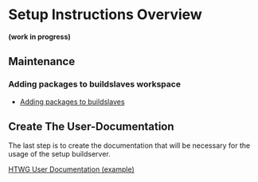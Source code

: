 # Setup Instructions Overview
**(work in progress)**


## Maintenance
### Adding packages to buildslaves workspace
* [Adding packages to buildslaves](customization/buildslaves-add-packages.md)

## Create The User-Documentation
The last step is to create the documentation that will be necessary for the
usage of the setup buildserver.

[HTWG User Documentation (example)](examples/user-documentation-HTWG.md)


